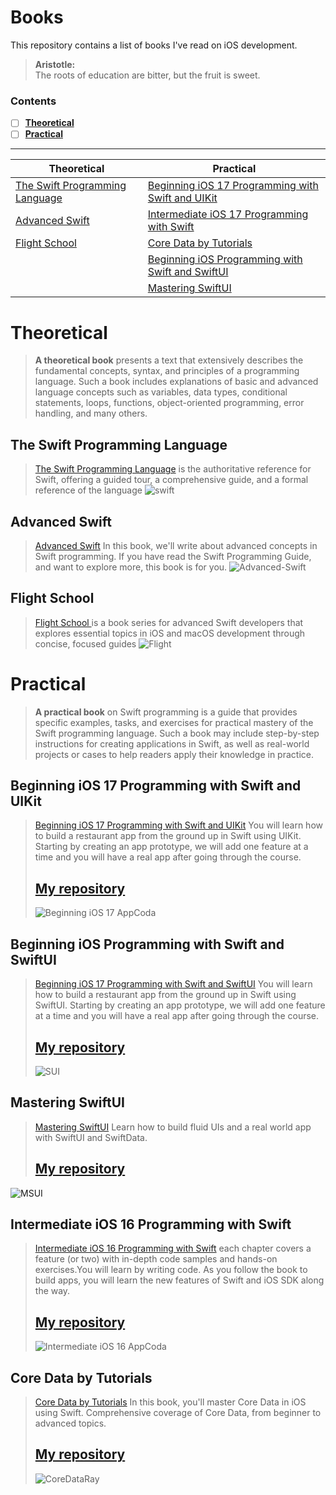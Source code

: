 # Books
This repository contains a list of books I've read on iOS development.<br>

> **Aristotle:**<br>
> The roots of education are bitter, but the fruit is sweet. 

### Contents  
 - [ ] [**Theoretical**](#0)
 - [ ] [**Practical**](#00)
---
| Theoretical   | Practical |
| ------------- | ------------- |
| [The Swift Programming Language](#1)  | [Beginning iOS 17 Programming with Swift and UIKit](#2)  |
| [Advanced Swift](#3) | [Intermediate iOS 17 Programming with Swift](#4) | 
| [Flight School](#5) | [Core Data by Tutorials](#6) |  
|  | [Beginning iOS Programming with Swift and SwiftUI](#8) | 
|  | [Mastering SwiftUI](#10) | 


# Theoretical
<a name="0"></a>
> **A theoretical book** presents a text that extensively describes the fundamental concepts, syntax, and principles of a programming language. Such a book includes explanations of basic and advanced language concepts such as variables, data types, conditional statements, loops, functions, object-oriented programming, error handling, and many others.

<a name="1"></a>
## The Swift Programming Language
> [The Swift Programming Language](https://docs.swift.org/swift-book/documentation/the-swift-programming-language/) is the authoritative reference for Swift, offering a guided tour, a comprehensive guide, and a formal reference of the language
![swift](https://github.com/mrgsdev/Books/assets/157994617/d5b8ed67-2834-4ff3-9c9a-e2bc5c77a0d0)

> <a name="3"></a>
## Advanced Swift
> [Advanced Swift](https://www.objc.io/books/advanced-swift/) In this book, we'll write about advanced concepts in Swift programming. If you have read the Swift Programming Guide, and want to explore more, this book is for you.
> ![Advanced-Swift](https://github.com/mrgsdev/Books/assets/157994617/bb899dd2-f2e4-440b-ba37-eb469f38fb6f)

> <a name="5"></a>
## Flight School 
> [Flight School ](https://flight.school/) is a book series for advanced Swift developers that explores essential topics in iOS and macOS development through concise, focused guides
![Flight](https://github.com/mrgsdev/Books/assets/157994617/43f6668e-98d0-4c81-8008-a80b7179af78)

 

<a name="00"></a>
# Practical
> **A practical book** on Swift programming is a guide that provides specific examples, tasks, and exercises for practical mastery of the Swift programming language. Such a book may include step-by-step instructions for creating applications in Swift, as well as real-world projects or cases to help readers apply their knowledge in practice.

> <a name="2"></a>
## Beginning iOS 17 Programming with Swift and UIKit
> [Beginning iOS 17 Programming with Swift and UIKit](https://www.appcoda.com/swift/) You will learn how to build a restaurant app from the ground up in Swift using UIKit. Starting by creating an app prototype, we will add one feature at a time and you will have a real app after going through the course.
> ## [My repository](https://github.com/mrgsdev/AppCoda/tree/main/UIKit/Beginning%20iOS%20Programming%20with%20Swift)
> ![Beginning iOS 17 AppCoda](https://github.com/mrgsdev/Books/assets/157994617/ed703cbb-fda3-486c-a8de-dacec17dedd0)

> <a name="8"></a>
## Beginning iOS Programming with Swift and SwiftUI
> [Beginning iOS 17 Programming with Swift and SwiftUI](https://www.appcoda.com/swift/) You will learn how to build a restaurant app from the ground up in Swift using SwiftUI. Starting by creating an app prototype, we will add one feature at a time and you will have a real app after going through the course.
> ## [My repository](https://github.com/mrgsdev/AppCoda/tree/main/SwiftUI/Beginning%20iOS%20Programming%20with%20SwiftUI)
> ![SUI](https://github.com/user-attachments/assets/558bfa7d-dcd6-4117-947a-e0d015463ee3)


> <a name="19"></a>
## Mastering SwiftUI
> [Mastering SwiftUI](https://www.appcoda.com/swiftui/) Learn how to build fluid UIs and a real world app with SwiftUI and SwiftData.
> ## [My repository](https://github.com/mrgsdev/AppCoda/tree/main/SwiftUI/Mastering%20SwiftUI) 
![MSUI](https://github.com/user-attachments/assets/0cd3c724-64ed-46c9-9185-2878d323796c)


> <a name="4"></a>
## Intermediate iOS 16 Programming with Swift
> [Intermediate iOS 16 Programming with Swift](https://www.appcoda.com/intermediate-swift-programming-book/) each chapter covers a feature (or two) with in-depth code samples and hands-on exercises.You will learn by writing code. As you follow the book to build apps, you will learn the new features of Swift and iOS SDK along the way.
> ## [My repository](https://github.com/mrgsdev/AppCoda/tree/main/UIKit/Intermediate%20iOS%20Programming%20with%20Swift)
> ![Intermediate iOS 16 AppCoda](https://github.com/mrgsdev/Books/assets/157994617/e16f598f-2151-493d-b3ec-44587dcfff5d)

> <a name="6"></a>
## Core Data by Tutorials
> [Core Data by Tutorials](https://www.kodeco.com/books/core-data-by-tutorials/v8.0) In this book, you'll master Core Data in iOS using Swift. Comprehensive coverage of Core Data, from beginner to advanced topics.
> ## [My repository](https://github.com/mrgsdev/Various_Tutorials/tree/main/Books%20Tutorials/UIKit/Core%20Data%20by%20Tutorials)
> ![CoreDataRay](https://github.com/mrgsdev/Books/assets/157994617/c7d990a9-8e39-496c-b762-3b80c1577ff2) 





